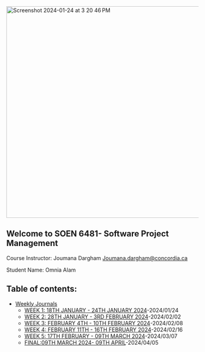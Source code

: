 <img width="556" alt="Screenshot 2024-01-24 at 3 20 46 PM" src="https://github.com/AlamOmnia/SOEN6481/assets/31718191/a64e866b-a4e5-43a1-8cd7-c4c6a1da6a15">

## Welcome to SOEN 6481- Software Project Management

Course Instructor: 
Joumana Dargham
Joumana.dargham@concordia.ca

Student Name: Omnia Alam

## Table of contents:
* [Weekly Journals](https://github.com/AlamOmnia/SOEN6481/tree/main/Weekly%20Journals)
  + [WEEK 1: 18TH JANUARY - 24TH JANUARY 2024](https://github.com/AlamOmnia/SOEN6481/blob/main/Weekly%20Journals/Week1.docx)-2024/01/24
  + [WEEK 2: 28TH JANUARY - 3RD FEBRUARY 2024](https://github.com/OmniaAlam/SOEN6481/blob/main/Weekly%20Journals/Week2.docx)-2024/02/02
  + [WEEK 3: FEBRUARY 4TH - 10TH FEBRUARY 2024](https://github.com/OmniaAlam/SOEN6481/blob/main/Weekly%20Journals/Week3.docx)-2024/02/08
  + [WEEK 4: FEBRUARY 11TH - 16TH FEBRUARY 2024](https://github.com/OmniaAlam/SOEN6481/blob/main/Weekly%20Journals/Week4.docx)-2024/02/16
  + [WEEK 5: 17TH FEBRUARY - 09TH MARCH 2024](https://github.com/OmniaAlam/SOEN6481/blob/main/Weekly%20Journals/Week5.docx)-2024/03/07
  + [FINAL:09TH MARCH 2024- 09TH APRIL](https://github.com/OmniaAlam/SOEN6481/blob/main/Weekly%20Journals/Last.docx)-2024/04/05
